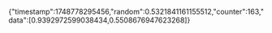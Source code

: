 {"timestamp":1748778295456,"random":0.5321841161155512,"counter":163,"data":[0.9392972599038434,0.5508676947623268]}
